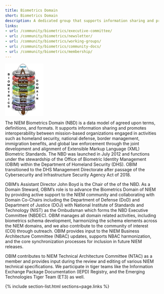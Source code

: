 ```yaml
---
title: Biometrics Domain
short: Biometrics Domain
description: A dedicated group that supports information sharing and promotes interoperability between mission-based organizations engaged in activities such as homeland security, national defense, border management, immigration benefits, and global law enforcement through the joint development and alignment of Extensible Markup Language (XML) Biometric Standards.
links:
- url: /community/biometrics/executive-committee/
- url: /community/biometrics/newsletter/
- url: /community/biometrics/working-groups/
- url: /community/biometrics/community-docs/
- url: /community/biometrics/membership/
---
```


<img align="center" width="25%" src="assets/images/Biometrics-Teaser.png">

The NIEM Biometrics Domain (NBD) is a data model of agreed upon terms, definitions, and formats. It supports information sharing and promotes interoperability between mission-based organizations engaged in activities such as homeland security, national defense, border management, immigration benefits, and global law enforcement through the joint development and alignment of Extensible Markup Language (XML) Biometric Standards. The NBD was launched in July 2012 and functions under the stewardship of the Office of Biometric Identity Management (OBIM) within the Department of Homeland Security (DHS). OBIM transitioned to the DHS Management Directorate after passage of the Cybersecurity and Infrastructure Security Agency Act of 2018.

OBIM’s Assistant Director John Boyd is the Chair of the of the NBD. As a Domain Steward, OBIM’s role is to advance the Biometrics Domain of NIEM by providing active support to the NIEM community and collaborating with Domain Co-Chairs including the Department of Defense (DoD) and Department of Justice (DOJ) with National Institute of Standards and Technology (NIST) as the Ombudsman which forms the NBD Executive Committee (NBDEC).
OBIM manages all domain related activities, including biometrics schema development, harmonizing the schema elements across the NIEM domains, and we also contribute to the community of interest (COI) through outreach. OBIM provides input to the NIEM Business Architecture Committee (NBAC) updates, supports NBAC harmonization, and the core synchronization processes for inclusion in future NIEM releases.

OBIM contributes to NIEM Technical Architecture Committee (NTAC) as a member and provides input during the review and editing of various NIEM technical specifications. We participate in tiger teams like the Information Exchange Package Documentation (IEPD) Registry, and the Emerging Technologies Tiger Team (ET3) as well.


{% include section-list.html sections=page.links %}
